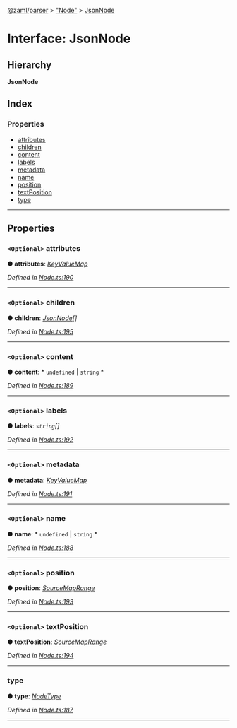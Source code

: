 [@zaml/parser](../README.md) > ["Node"](../modules/_node_.md) > [JsonNode](../interfaces/_node_.jsonnode.md)

# Interface: JsonNode

## Hierarchy

**JsonNode**

## Index

### Properties

* [attributes](_node_.jsonnode.md#attributes)
* [children](_node_.jsonnode.md#children)
* [content](_node_.jsonnode.md#content)
* [labels](_node_.jsonnode.md#labels)
* [metadata](_node_.jsonnode.md#metadata)
* [name](_node_.jsonnode.md#name)
* [position](_node_.jsonnode.md#position)
* [textPosition](_node_.jsonnode.md#textposition)
* [type](_node_.jsonnode.md#type)

---

## Properties

<a id="attributes"></a>

### `<Optional>` attributes

**● attributes**: *[KeyValueMap](../modules/_node_.md#keyvaluemap)*

*Defined in [Node.ts:190](https://github.com/nexushubs/zaml-lang/blob/91fabd9/packages/zaml-parser/src/Node.ts#L190)*

___
<a id="children"></a>

### `<Optional>` children

**● children**: *[JsonNode](_node_.jsonnode.md)[]*

*Defined in [Node.ts:195](https://github.com/nexushubs/zaml-lang/blob/91fabd9/packages/zaml-parser/src/Node.ts#L195)*

___
<a id="content"></a>

### `<Optional>` content

**● content**: * `undefined` &#124; `string`
*

*Defined in [Node.ts:189](https://github.com/nexushubs/zaml-lang/blob/91fabd9/packages/zaml-parser/src/Node.ts#L189)*

___
<a id="labels"></a>

### `<Optional>` labels

**● labels**: *`string`[]*

*Defined in [Node.ts:192](https://github.com/nexushubs/zaml-lang/blob/91fabd9/packages/zaml-parser/src/Node.ts#L192)*

___
<a id="metadata"></a>

### `<Optional>` metadata

**● metadata**: *[KeyValueMap](../modules/_node_.md#keyvaluemap)*

*Defined in [Node.ts:191](https://github.com/nexushubs/zaml-lang/blob/91fabd9/packages/zaml-parser/src/Node.ts#L191)*

___
<a id="name"></a>

### `<Optional>` name

**● name**: * `undefined` &#124; `string`
*

*Defined in [Node.ts:188](https://github.com/nexushubs/zaml-lang/blob/91fabd9/packages/zaml-parser/src/Node.ts#L188)*

___
<a id="position"></a>

### `<Optional>` position

**● position**: *[SourceMapRange](_node_.sourcemaprange.md)*

*Defined in [Node.ts:193](https://github.com/nexushubs/zaml-lang/blob/91fabd9/packages/zaml-parser/src/Node.ts#L193)*

___
<a id="textposition"></a>

### `<Optional>` textPosition

**● textPosition**: *[SourceMapRange](_node_.sourcemaprange.md)*

*Defined in [Node.ts:194](https://github.com/nexushubs/zaml-lang/blob/91fabd9/packages/zaml-parser/src/Node.ts#L194)*

___
<a id="type"></a>

###  type

**● type**: *[NodeType](../enums/_node_.nodetype.md)*

*Defined in [Node.ts:187](https://github.com/nexushubs/zaml-lang/blob/91fabd9/packages/zaml-parser/src/Node.ts#L187)*

___

